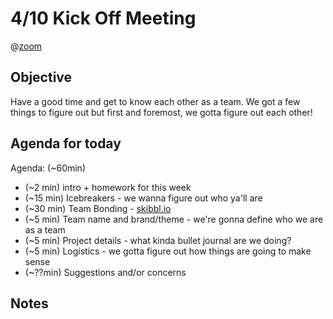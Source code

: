 # 4/10 Kick Off Meeting

@[zoom](https://ucsd.zoom.us/j/8490446762)

## Objective
Have a good time and get to know each other as a team. 
We got a few things to figure out but first and foremost, 
we gotta figure out each other!

## Agenda for today

Agenda: (~60min)
- (~2 min) intro + homework for this week 
- (~15 min) Icebreakers - we wanna figure out who ya'll are
- (~30 min) Team Bonding - [skibbl.io](http://skribbl.io/)
- (~5 min) Team name and brand/theme - we're gonna define who we are as a team
- (~5 min) Project details - what kinda bullet journal are we doing?
- (~5 min) Logistics - we gotta figure out how things are going to make sense
- (~??min) Suggestions and/or concerns

## Notes
